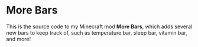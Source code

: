 # More Bars

This is the source code to my Minecraft mod **More Bars**, which adds several new bars
to keep track of, such as temperature bar, sleep bar, vitamin bar, and more!
